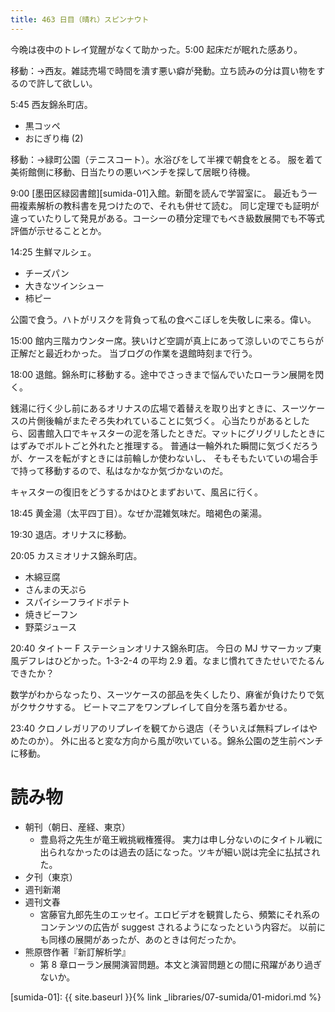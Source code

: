 ```yaml
---
title: 463 日目（晴れ）スピンナウト
---
```


今晩は夜中のトレイ覚醒がなくて助かった。5:00 起床だが眠れた感あり。

移動：→西友。雑誌売場で時間を潰す悪い癖が発動。立ち読みの分は買い物をするので許して欲しい。

5:45 西友錦糸町店。
* 黒コッペ
* おにぎり梅 (2)

移動：→緑町公園（テニスコート）。水浴びをして半裸で朝食をとる。
服を着て美術館側に移動、日当たりの悪いベンチを探して居眠り待機。

9:00 [墨田区緑図書館][sumida-01]入館。新聞を読んで学習室に。
最近もう一冊複素解析の教科書を見つけたので、それも併せて読む。
同じ定理でも証明が違っていたりして発見がある。コーシーの積分定理でもべき級数展開でも不等式評価が示せることとか。

14:25 生鮮マルシェ。
* チーズパン
* 大きなツインシュー
* 柿ピー

公園で食う。ハトがリスクを背負って私の食べこぼしを失敬しに来る。偉い。

15:00 館内三階カウンター席。狭いけど空調が真上にあって涼しいのでこちらが正解だと最近わかった。
当ブログの作業を退館時刻まで行う。

18:00 退館。錦糸町に移動する。途中でさっきまで悩んでいたローラン展開を閃く。

銭湯に行く少し前にあるオリナスの広場で着替えを取り出すときに、スーツケースの片側後輪がまたぞろ失われていることに気づく。
心当たりがあるとしたら、図書館入口でキャスターの泥を落したときだ。マットにグリグリしたときにはずみでボルトごと外れたと推理する。
普通は一輪外れた瞬間に気づくだろうが、ケースを転がすときには前輪しか使わないし、
そもそもたいていの場合手で持って移動するので、私はなかなか気づかないのだ。

キャスターの復旧をどうするかはひとまずおいて、風呂に行く。

18:45 黄金湯（太平四丁目）。なぜか混雑気味だ。暗褐色の薬湯。

19:30 退店。オリナスに移動。

20:05 カスミオリナス錦糸町店。
* 木綿豆腐
* さんまの天ぷら
* スパイシーフライドポテト
* 焼きビーフン
* 野菜ジュース

20:40 タイトー F ステーションオリナス錦糸町店。
今日の MJ サマーカップ東風デフレはひどかった。1-3-2-4 の平均 2.9 着。なまじ慣れてきたせいでたるんできたか？

数学がわからなったり、スーツケースの部品を失くしたり、麻雀が負けたりで気がクサクサする。
ビートマニアをワンプレイして自分を落ち着かせる。

23:40 クロノレガリアのリプレイを観てから退店（そういえば無料プレイはやめたのか）。
外に出ると変な方向から風が吹いている。錦糸公園の芝生前ベンチに移動。

# 読み物

* 朝刊（朝日、産経、東京）
  * 豊島将之先生が竜王戦挑戦権獲得。
    実力は申し分ないのにタイトル戦に出られなかったのは過去の話になった。ツキが細い説は完全に払拭された。
* 夕刊（東京）
* 週刊新潮
* 週刊文春
  * 宮藤官九郎先生のエッセイ。エロビデオを観賞したら、頻繁にそれ系のコンテンツの広告が suggest されるようになったという内容だ。
    以前にも同様の展開があったが、あのときは何だったか。
* 熊原啓作著『新訂解析学』
  * 第 8 章ローラン展開演習問題。本文と演習問題との間に飛躍があり過ぎないか。

[sumida-01]: {{ site.baseurl }}{% link _libraries/07-sumida/01-midori.md %}
